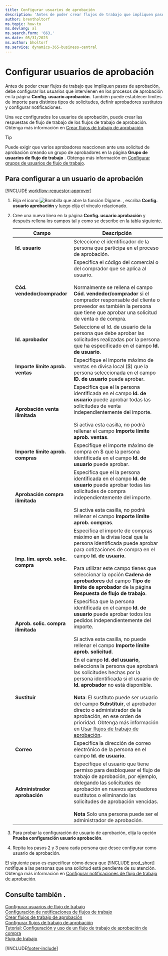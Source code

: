 ```yaml
---
title: Configurar usuarios de aprobación
description: 'Antes de poder crear flujos de trabajo que impliquen pasos de aprobación, debe configurar los usuarios del flujo de trabajo implicados en los procesos de aprobación.'
author: brentholtorf
ms.topic: how-to
ms.devlang: al
ms.search.form: '663,'
ms.date: 05/31/2023
ms.author: bholtorf
ms.service: dynamics-365-business-central
---
```

# <a name="set-up-approval-users"></a>Configurar usuarios de aprobación

Antes de poder crear flujos de trabajo que impliquen pasos de aprobación, debe configurar los usuarios que intervienen en los procesos de aprobación en la página **Config. usuario aprobación**. También puede establecer límites de importe para distintos tipos de solicitudes, definir aprobadores sustitutos y configurar notificaciones.  

Una vez configurados los usuarios de aprobación, puede crear las respuestas de flujo de trabajo de los flujos de trabajo de aprobación. Obtenga más información en [Crear flujos de trabajo de aprobación](across-how-to-create-workflows.md).  

> [!TIP]
> Puede exigir que varios aprobadores reaccionen ante una solicitud de aprobación creando un grupo de aprobadores en la página **Grupo de usuarios de flujo de trabajo** . Obtenga más información en [Configurar grupos de usuarios de flujo de trabajo](across-how-to-set-up-workflow-users.md).  

## <a name="to-set-up-an-approval-user"></a>Para configurar a un usuario de aprobación

[!INCLUDE [workflow-requestor-approver](includes/workflow-requestor-approver.md)]

1. Elija el icono ![Bombilla que abre la función Dígame.](media/ui-search/search_small.png "Dígame qué desea hacer") , escriba **Config. usuario aprobación** y luego elija el vínculo relacionado.  
2. Cree una nueva línea en la página **Config. usuario aprobación** y después rellena los campos tal y como se describe en la tabla siguiente.  

   |Campo|Descripción|
   |-----|-----------|
   |**Id. usuario**|Seleccione el identificador de la persona que participa en el proceso de aprobación.|
   |**Cód. vendedor/comprador**|Especifica el código del comercial o del comprador que se aplica al usuario.<br /><br /> Normalmente se rellena el campo **Cód. vendedor/comprador** si el comprador responsable del cliente o proveedor es también la persona que tiene que aprobar una solicitud de venta o de compra.|
   |**Id. aprobador**|Seleccione el Id. de usuario de la persona que debe aprobar las solicitudes realizadas por la persona que ha especificado en el campo **Id. de usuario**.|
   |**Importe límite aprob. ventas**|Especifique el importe máximo de ventas en divisa local ($) que la persona seleccionada en el campo **ID. de usuario** puede aprobar.|
   |**Aprobación venta ilimitada**|Especifica que el la persona identificada en el campo **Id. de usuario** puede aprobar todas las solicitudes de venta independientemente del importe.<br /><br /> Si activa esta casilla, no podrá rellenar el campo **Importe límite aprob. ventas**.|
   |**Importe límite aprob. compras**|Especifique el importe máximo de compra en $ que la persona identificada en el campo **Id. de usuario** puede aprobar.|
   |**Aprobación compra ilimitada**|Especifica que el la persona identificada en el campo **Id. de usuario** puede aprobar todas las solicitudes de compra independientemente del importe.<br /><br /> Si activa esta casilla, no podrá rellenar el campo **Importe límite aprob. compras**.|
   |**Imp. lím. aprob. solic. compra**|Especifica el importe de compras máximo en la divisa local que la persona identificada puede aprobar para cotizaciones de compra en el campo **Id. de usuario**.<br /><br /> Para utilizar este campo tienes que seleccionar la opción **Cadena de aprobadores** del campo **Tipo de límite de aprobador** de la página **Respuesta de flujo de trabajo**.|
   |**Aprob. solic. compra ilimitada**|Especifica que la persona identificada en el campo **Id. de usuario** puede aprobar todos los pedidos independientemente del importe.<br /><br /> Si activa esta casilla, no puede rellenar el campo **Importe límite aprob. solicitud**.|
   |**Sustituir**|En el campo **Id. del usuario**, selecciona la persona que aprobará las solicitudes hechas por la persona identificada si el usuario de **Id. aprobador** no está disponible. <br /><br />**Nota**: El sustituto puede ser usuario del campo **Substituir**, el aprobador directo o administrador de la aprobación, en ese orden de prioridad. Obtenga más información en [Usar flujos de trabajo de aprobación](across-how-use-approval-workflows.md).|
   |**Correo**|Especifica la dirección de correo electrónico de la persona en el campo **Id. de usuario**.|
   |**Administrador aprobación**|Especifique el usuario que tiene permiso para desbloquear el flujo de trabajo de aprobación, por ejemplo, delegando las solicitudes de aprobación en nuevos aprobadores sustitutos o eliminando las solicitudes de aprobación vencidas.<br /><br />**Nota** Solo una persona puede ser el administrador de aprobación.|

3. Para probar la configuración de usuario de aprobación, elija la opción **Prueba configuración usuario aprobación**.  
4. Repita los pasos 2 y 3 para cada persona que desee configurar como usuario de aprobación.  

El siguiente paso es especificar cómo desea que [!INCLUDE [prod_short](includes/prod_short.md)] notifique a las personas que una solicitud está pendiente de su atención. Obtenga más información en [Configurar notificaciones de flujo de trabajo de aprobación](across-setting-up-workflow-notifications.md).

## <a name="see-also"></a>Consulte también .

[Configurar usuarios de flujo de trabajo](across-how-to-set-up-workflow-users.md)  
[Configuración de notificaciones de flujos de trabajo](across-setting-up-workflow-notifications.md)  
[Crear flujos de trabajo de aprobación](across-how-to-create-workflows.md)  
[Configurar flujos de trabajo de aprobación](across-set-up-workflows.md)  
[Tutorial: Configuración y uso de un flujo de trabajo de aprobación de compra](walkthrough-setting-up-and-using-a-purchase-approval-workflow.md)  
[Flujo de trabajo](across-workflow.md)  

[!INCLUDE[footer-include](includes/footer-banner.md)]
